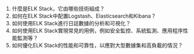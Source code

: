 1. 什麼是ELK Stack，它由哪些技術組成？ 
2. 如何在ELK Stack中配置Logstash、Elasticsearch和Kibana？ 
3. 如何使用ELK Stack進行日誌數據的分析和可視化？ 
4. 如何使用ELK Stack實現常見的用例，例如安全監控、系統監測、應用程序性能監測等？ 
5. 如何優化ELK Stack的性能和可靠性，以應對大型數據集和高負載的情況？